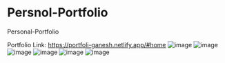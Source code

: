 # Persnol-Portfolio
Personal-Portfolio

Portfolio Link:  https://portfoli-ganesh.netlify.app/#home
![image](https://github.com/user-attachments/assets/ca47bca5-647b-4695-bfd2-dca7f2329610)
![image](https://github.com/user-attachments/assets/e38a71cb-c39d-4219-9fc5-ce2254cd17f7)
![image](https://github.com/user-attachments/assets/67e84a29-112a-442c-b94a-c82e90aea903)
![image](https://github.com/user-attachments/assets/affd9f2a-f326-434e-af2c-3e0d524ad9af)
![image](https://github.com/user-attachments/assets/5df7689e-9b59-485b-90ac-7e3115fdb2d2)
![image](https://github.com/user-attachments/assets/5be0a280-ae27-4b5d-8784-32750308ab5a)
